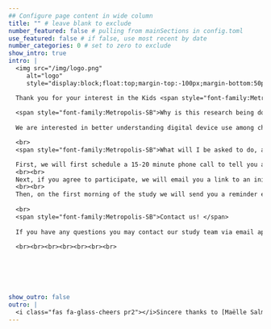 ```yaml
---
## Configure page content in wide column
title: "" # leave blank to exclude
number_featured: false # pulling from mainSections in config.toml
use_featured: false # if false, use most recent by date
number_categories: 0 # set to zero to exclude
show_intro: true
intro: |
  <img src="/img/logo.png"
     alt="logo"
     style="display:block;float:top;margin-top:-100px;margin-bottom:50px;margin-left:auto;margin-right:auto;width:30%"/>

  Thank you for your interest in the Kids <span style="font-family:Metropolis-SB">A</span>dvertising & <span style="font-family:Metropolis-SB">P</span>roduct <span style="font-family:Metropolis-SB">P</span>lacement <span style="font-family:Metropolis-SB">S</span>tudy (Kids APPS)! 
  
  <span style="font-family:Metropolis-SB">Why is this research being done?</span>
  
  We are interested in better understanding digital device use among children, and what kinds of food and beverage advertising children are exposed to on mobile devices. 

  <br>
  <span style="font-family:Metropolis-SB">What will I be asked to do, and how long will I take part in this research? </span>

  First, we will first schedule a 15-20 minute phone call to tell you about the study and answer any questions you may have. During this phone call, we will ask if you would like to take part in the study. Your participation is completely voluntary, and you may agree or decline to take part in the study.
  <br><br>
  Next, if you agree to participate, we will email you a link to an initial survey about your child’s typical device usage habits and sugary beverage consumption. We will also send you information about how to take screenshots of your child’s app usage on their digital device, and how to email or text it to the study team. We will also confirm your study start date.
  <br><br>
  Then, on the first morning of the study we will send you a reminder email. The email will include a link to the Daily Screentime Survey. We ask that you complete this online survey each evening after your child finishes using their mobile device for the day for 5 days in a row. After you complete the survey, you will take a screenshot from your child’s digital device about their app usage from the day. Instructions on how to send the app usage data this will be sent to you. You will receive an email with this information every morning for the study duration, 5 days total. We expect you will be in this research study for up to about 7 days. When we finish analyzing the data, we will present the overall study results back to you via e-mail, unless you tell us you do not want us to contact you further. 
  
  <br>
  <span style="font-family:Metropolis-SB">Contact us! </span>
  
  If you have any questions you may contact our study team via email apps.harvard@gmail.com or phone <span style="font-family:Metropolis-SB">(617) 299-0837</span>, and we will get back to you as soon as we are able.

  <br><br><br><br><br><br><br>



  
  

show_outro: false
outro: |
  <i class="fas fa-glass-cheers pr2"></i>Sincere thanks to [Maëlle Salmon](https://masalmon.eu/) for her help naming this Hugo theme!
---
```



